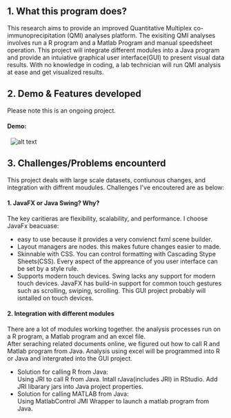 ## 1. What this program does?
This research aims to provide an improved Quantitative Multiplex co-immunoprecipitation (QMI) analyses platform. 
The exisiting QMI analyses involves run a R program and a Matlab Program and manual speedsheet operation. This project will integrate different modules into a Java program and provide an intuiative graphical user interface(GUI) to present visual data results. With no knowledge in coding, a lab technician will run QMI analysis at ease and get visualized results. 

   
   
## 2. Demo & Features developed
Please note this is an ongoing project.   
#### Demo:
   ![alt text](https://github.com/emily0707/Graphic-user-Interface-for-Cancer-Research/blob/master/images/Picture1.png "Demo ScreenShot")
  
   
## 3. Challenges/Problems encounterd 
This project deals with large scale datasets, contiunous changes, and integration with diffrent moudules. Challenges I've encoutered are as below: 
#### 1. JavaFX or Java Swing? Why?       
The key caritieras are flexibility, scalability, and performance. I choose JavaFx beacuase:
  - easy to use because it provides a very convienct fxml scene builder. 
  - Layout managers are nodes. this makes future changes easier to made. 
  - Skinnable with CSS. You can control formatting with Cascading Stype Sheets(CSS). Every aspect of the appreance of you user interface can be set by a style rule. 
  - Supports modern touch devices. Swing lacks any support for modern touch devices. JavaFX has build-in support for common touch gestures such as scrolling, swiping, scrolling. This GUI project probably will isntalled on touch devices. 

#### 2. Integration with different modules
  There are a lot of modules working together. the analysis processes run on a R program, a Matlab program and an excel file.    
  After seraching related documents online, we figured out how to call R and Matlab program from Java. Analysis using excel will be programmed into R or Java and intergrated into the GUI project.     
  - Solution for calling R from Java:     
  Using JRI to call R from Java. Intall rJava(includes JRI) in RStudio. Add JRI libarary jars into Java project properties.    
  - Solution for calling MATLAB from Java:     
  Using MatlabControl JMI Wrapper to launch a matlab program from Java. 
  
